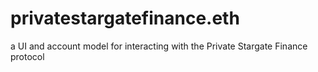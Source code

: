 # privatestargatefinance.eth
a UI and account model for interacting with the Private Stargate Finance protocol
